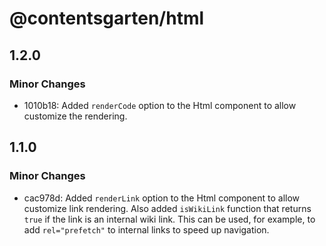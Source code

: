 # @contentsgarten/html

## 1.2.0

### Minor Changes

- 1010b18: Added `renderCode` option to the Html component to allow customize the rendering.

## 1.1.0

### Minor Changes

- cac978d: Added `renderLink` option to the Html component to allow customize link rendering. Also added `isWikiLink` function that returns `true` if the link is an internal wiki link. This can be used, for example, to add `rel="prefetch"` to internal links to speed up navigation.
